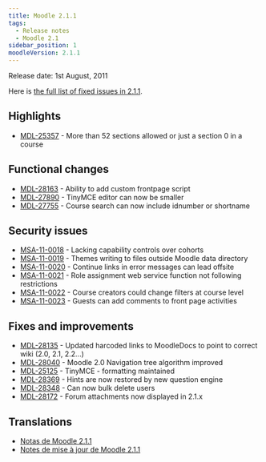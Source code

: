 ```yaml
---
title: Moodle 2.1.1
tags:
  - Release notes
  - Moodle 2.1
sidebar_position: 1
moodleVersion: 2.1.1
---
```

Release date: 1st August, 2011

Here is [the full list of fixed issues in 2.1.1](http://moodle.atlassian.net/secure/IssueNavigator!executeAdvanced.jspa?jqlQuery=project+%3D+mdl+and+resolution+%3D+fixed+AND+fixVersion+in+%28%222.1.1%22%29&runQuery=true&clear=true).

## Highlights

- [MDL-25357](https://moodle.atlassian.net/browse/MDL-25357) - More than 52 sections allowed or just a section 0 in a course

## Functional changes

- [MDL-28163](https://moodle.atlassian.net/browse/MDL-28163) - Ability to add custom frontpage script
- [MDL-27890](https://moodle.atlassian.net/browse/MDL-27890) - TinyMCE editor can now be smaller
- [MDL-27755](https://moodle.atlassian.net/browse/MDL-27755) - Course search can now include idnumber or shortname

## Security issues

- [MSA-11-0018](http://moodle.org/mod/forum/discuss.php?d=182735) - Lacking capability controls over cohorts
- [MSA-11-0019](http://moodle.org/mod/forum/discuss.php?d=182736) - Themes writing to files outside Moodle data directory
- [MSA-11-0020](http://moodle.org/mod/forum/discuss.php?d=182737) - Continue links in error messages can lead offsite
- [MSA-11-0021](http://moodle.org/mod/forum/discuss.php?d=182738) - Role assignment web service function not following restrictions
- [MSA-11-0022](http://moodle.org/mod/forum/discuss.php?d=182739) - Course creators could change filters at course level
- [MSA-11-0023](http://moodle.org/mod/forum/discuss.php?d=182740) - Guests can add comments to front page activities

## Fixes and improvements

- [MDL-28135](https://moodle.atlassian.net/browse/MDL-28135) - Updated harcoded links to MoodleDocs to point to correct wiki (2.0, 2.1, 2.2...)
- [MDL-28040](https://moodle.atlassian.net/browse/MDL-28040) - Moodle 2.0 Navigation tree algorithm improved
- [MDL-25125](https://moodle.atlassian.net/browse/MDL-25125) - TinyMCE - formatting maintained
- [MDL-28369](https://moodle.atlassian.net/browse/MDL-28369) - Hints are now restored by new question engine
- [MDL-28348](https://moodle.atlassian.net/browse/MDL-28348) - Can now bulk delete users
- [MDL-28172](https://moodle.atlassian.net/browse/MDL-28172) - Forum attachments now displayed in 2.1.x

## Translations

- [Notas de Moodle 2.1.1](https://docs.moodle.org/es/Notas_de_Moodle_2.1.1)
- [Notes de mise à jour de Moodle 2.1.1](https://docs.moodle.org/fr/Notes_de_mise_à_jour_de_Moodle_2.1.1)
